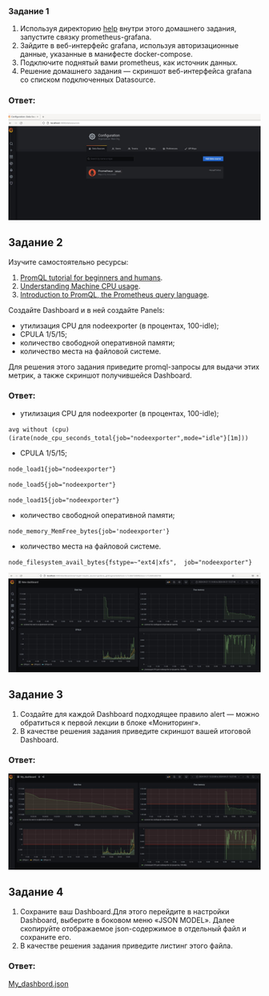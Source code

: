 ### Задание 1

1. Используя директорию [help](./help) внутри этого домашнего задания, запустите связку prometheus-grafana.
1. Зайдите в веб-интерфейс grafana, используя авторизационные данные, указанные в манифесте docker-compose.
1. Подключите поднятый вами prometheus, как источник данных.
1. Решение домашнего задания — скриншот веб-интерфейса grafana со списком подключенных Datasource.

### Ответ:

![Task1](/10-monitoring-03-grafana/task1.jpg "Задание 1")

## Задание 2

Изучите самостоятельно ресурсы:

1. [PromQL tutorial for beginners and humans](https://valyala.medium.com/promql-tutorial-for-beginners-9ab455142085).
1. [Understanding Machine CPU usage](https://www.robustperception.io/understanding-machine-cpu-usage).
1. [Introduction to PromQL, the Prometheus query language](https://grafana.com/blog/2020/02/04/introduction-to-promql-the-prometheus-query-language/).

Создайте Dashboard и в ней создайте Panels:

- утилизация CPU для nodeexporter (в процентах, 100-idle);
- CPULA 1/5/15;
- количество свободной оперативной памяти;
- количество места на файловой системе.

Для решения этого задания приведите promql-запросы для выдачи этих метрик, а также скриншот получившейся Dashboard.

### Ответ:

- утилизация CPU для nodeexporter (в процентах, 100-idle);

`avg without (cpu)(irate(node_cpu_seconds_total{job="nodeexporter",mode="idle"}[1m]))`

- CPULA 1/5/15;

`node_load1{job="nodeexporter"}`

`node_load5{job="nodeexporter"}`

`node_load15{job="nodeexporter"}`

- количество свободной оперативной памяти;

`node_memory_MemFree_bytes{job='nodeexporter'}`

- количество места на файловой системе.

`node_filesystem_avail_bytes{fstype=~"ext4|xfs",  job="nodeexporter"}`

![Task2](/10-monitoring-03-grafana/task2.jpg "Задание 2")

## Задание 3

1. Создайте для каждой Dashboard подходящее правило alert — можно обратиться к первой лекции в блоке «Мониторинг».
1. В качестве решения задания приведите скриншот вашей итоговой Dashboard.

### Ответ:

![Task3](/10-monitoring-03-grafana/task3.jpg "Задание 3")

## Задание 4

1. Сохраните ваш Dashboard.Для этого перейдите в настройки Dashboard, выберите в боковом меню «JSON MODEL». Далее скопируйте отображаемое json-содержимое в отдельный файл и сохраните его.
1. В качестве решения задания приведите листинг этого файла.

### Ответ:

[My_dashbord.json](/10-monitoring-03-grafana/My_dashboard.json)

